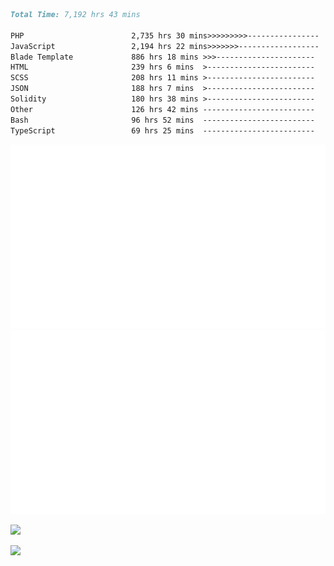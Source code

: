 <!--START_SECTION:waka-->

```markdown
Total Time: 7,192 hrs 43 mins

PHP                        2,735 hrs 30 mins>>>>>>>>>----------------   37.37 %
JavaScript                 2,194 hrs 22 mins>>>>>>>------------------   29.98 %
Blade Template             886 hrs 18 mins >>>----------------------   12.11 %
HTML                       239 hrs 6 mins  >------------------------   03.27 %
SCSS                       208 hrs 11 mins >------------------------   02.84 %
JSON                       188 hrs 7 mins  >------------------------   02.57 %
Solidity                   180 hrs 38 mins >------------------------   02.47 %
Other                      126 hrs 42 mins -------------------------   01.73 %
Bash                       96 hrs 52 mins  -------------------------   01.32 %
TypeScript                 69 hrs 25 mins  -------------------------   00.95 %
```

<!--END_SECTION:waka-->

![](https://raw.githubusercontent.com/DrMaxis/github-stats-transparent/output/generated/overview.svg)
![](https://raw.githubusercontent.com/DrMaxis/github-stats-transparent/output/generated/languages.svg)

![](https://git-readme-stats-drmaxis-projects.vercel.app/api?username=drmaxis&show_icons=true&theme=outrun&count_private=true&show=reviews,discussions_started,discussions_answered,prs_merged,prs_merged_percentage&custom_title=2024%20Github%20Rank)
 
<a href="https://count.getloli.com/"><img src="https://count.getloli.com/get/@:maxis-the-alchemist?theme=rule34"></a>
<!-- https://count.getloli.com/get/@alchemist?theme=rule34 -->
<br>
